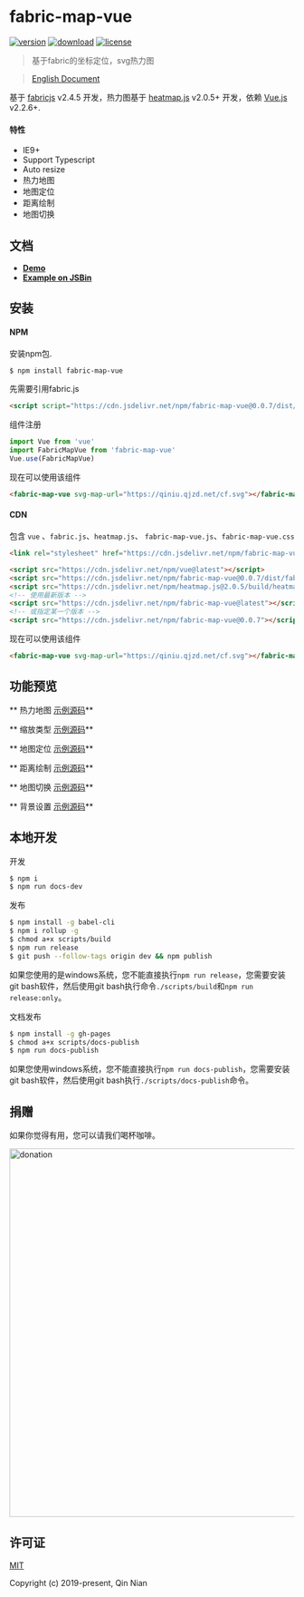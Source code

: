 # fabric-map-vue

[![version](https://img.shields.io/npm/v/fabric-map-vue.svg)](https://www.npmjs.com/package/fabric-map-vue)
[![download](https://img.shields.io/npm/dm/fabric-map-vue.svg)](https://www.npmjs.com/package/fabric-map-vue)
[![license](https://img.shields.io/github/license/nqdy666/fabric-map-vue.svg)](https://github.com/nqdy666/fabric-map-vue/blob/dev/LICENSE)

> 基于fabric的坐标定位，svg热力图

> [English Document](./README.md)

基于 [fabricjs](http://fabricjs.com/) v2.4.5 开发，热力图基于 [heatmap.js](https://www.patrick-wied.at/static/heatmapjs/) v2.0.5+ 开发，依赖 [Vue.js](https://vuejs.org/) v2.2.6+.

#### 特性
- IE9+
- Support Typescript
- Auto resize
- 热力地图
- 地图定位
- 距离绘制
- 地图切换

## 文档
- **[Demo](https://nqdy666.github.io/fabric-map-vue/)**
- **[Example on JSBin](https://jsbin.com/quwakos/edit?html,css,js,output)**

## 安装

#### NPM
安装npm包.

```bash
$ npm install fabric-map-vue
```

先需要引用fabric.js

```html
<script script="https://cdn.jsdelivr.net/npm/fabric-map-vue@0.0.7/dist/fabric.js"></script>
```

组件注册

```js
import Vue from 'vue'
import FabricMapVue from 'fabric-map-vue'
Vue.use(FabricMapVue)
```

现在可以使用该组件

```html
<fabric-map-vue svg-map-url="https://qiniu.qjzd.net/cf.svg"></fabric-map-vue>
```

#### CDN

包含 `vue` 、`fabric.js`、`heatmap.js`、 `fabric-map-vue.js`、`fabric-map-vue.css`

```html
<link rel="stylesheet" href="https://cdn.jsdelivr.net/npm/fabric-map-vue@0.0.7/dist/fabric-map-vue.css"/>
```

```html
<script src="https://cdn.jsdelivr.net/npm/vue@latest"></script>
<script src="https://cdn.jsdelivr.net/npm/fabric-map-vue@0.0.7/dist/fabric.js"></script>
<script src="https://cdn.jsdelivr.net/npm/heatmap.js@2.0.5/build/heatmap.min.js"></script>
<!-- 使用最新版本 -->
<script src="https://cdn.jsdelivr.net/npm/fabric-map-vue@latest"></script>
<!-- 或指定某一个版本 -->
<script src="https://cdn.jsdelivr.net/npm/fabric-map-vue@0.0.7"></script>
```

现在可以使用该组件

```html
<fabric-map-vue svg-map-url="https://qiniu.qjzd.net/cf.svg"></fabric-map-vue>
```

## 功能预览

** 热力地图 [示例源码]()**

** 缩放类型 [示例源码]()**

** 地图定位 [示例源码]()**

** 距离绘制 [示例源码]()**

** 地图切换 [示例源码]()**

** 背景设置 [示例源码]()**

## 本地开发

开发
```bash
$ npm i
$ npm run docs-dev
```

发布
```bash
$ npm install -g babel-cli
$ npm i rollup -g
$ chmod a+x scripts/build
$ npm run release
$ git push --follow-tags origin dev && npm publish
```
如果您使用的是windows系统，您不能直接执行`npm run release`，您需要安装git bash软件，然后使用git bash执行命令`./scripts/build`和`npm run release:only`。

文档发布
```bash
$ npm install -g gh-pages
$ chmod a+x scripts/docs-publish
$ npm run docs-publish
```
如果您使用windows系统，您不能直接执行`npm run docs-publish`，您需要安装git bash软件，然后使用git bash执行`./scripts/docs-publish`命令。

## 捐赠
如果你觉得有用，您可以请我们喝杯咖啡。

<img width="650" src="https://raw.githubusercontent.com/nqdy666/fabric-map-vue/dev/docs/assets/images/qrcode-donation.png" alt="donation">

## 许可证

[MIT](https://github.com/nianqin/fabric-map-vue/blob/dev/LICENSE.md)

Copyright (c) 2019-present, Qin Nian

